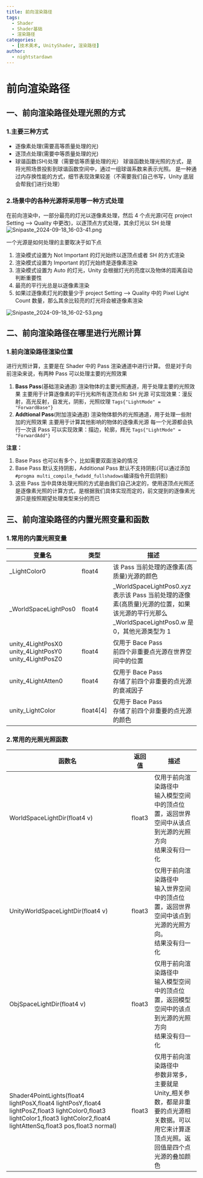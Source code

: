 ```yaml
---
title: 前向渲染路径
tags:
  - Shader
  - Shader基础
  - 渲染路径
categories:
  - [技术美术, UnityShader, 渲染路径]
author:
  - nightstardawn
---
```


# 前向渲染路径

## 一、前向渲染路径处理光照的方式

### 1.主要三种方式

- 逐像素处理(需要高等质量处理的光)
- 逐顶点处理(需要中等质量处理的光)
- 球谐函数(SH)处理（需要低等质量处理的光）
  球谐函数处理光照的方式，是将光照场景投影到球谐函数空间中，通过一组球谐系数来表示光照。
  是一种通过内存换性能的方式，细节表现效果较差（不需要我们自己书写，Unity 底层会帮我们进行处理）

### 2.场景中的各种光源将采用哪一种方式处理

在前向渲染中，一部分最亮的灯光以逐像素处理，然后 4 个点光源(可在 project Setting --> Quality 中更改)，以逐顶点方式处理，其余灯光以 SH 处理
![Snipaste_2024-09-18_16-03-41.png](https://s2.loli.net/2024/09/18/FZUYNSOGEvM1ftm.png)

一个光源是如何处理的主要取决于如下点

1. 渲染模式设置为 Not Important 的灯光始终以逐顶点或者 SH 的方式渲染
2. 渲染模式设置为 Important 的灯光始终是逐像素渲染
3. 渲染模式设置为 Auto 的灯光，Unity 会根据灯光的亮度以及物体的距离自动判断重要性
4. 最亮的平行光总是以逐像素渲染
5. 如果过逐像素灯光的数量少于 project Setting --> Quality 中的 Pixel Light Count 数量，那么其余比较亮的灯光将会被逐像素渲染

![Snipaste_2024-09-18_16-02-53.png](https://s2.loli.net/2024/09/18/oaFmbCehHj4JUYw.png)

## 二、前向渲染路径在哪里进行光照计算

### 1.前向渲染路径渲染位置

进行光照计算，主要是在 Shader 中的 Pass 渲染通道中进行计算。
但是对于向前渲染来说，有两种 Pass 可以处理主要的光照效果

1. **Bass Pass**(基础渲染通道)
   渲染物体的主要光照通道，用于处理主要的光照效果
   主要用于计算逐像素的平行光和所有逐顶点和 SH 光源
   可实现效果：漫反射，高光反射，自发光，阴影，光照纹理
   `Tags{"LightMode" = "ForwardBase"}`
2. **Addtional Pass**(附加渲染通道)
   渲染物体额外的光照通道，用于处理一些附加的光照效果
   主要用于计算其他影响的物体的逐像素光源
   每一个光源都会执行一次该 Pass
   可以实现效果：描边，轮廓，辉光
   `Tags{"LightMode" = "ForwardAdd"}`

**注意：**

1. Base Pass 也可以有多个，比如需要双面渲染的情况
2. Base Pass 默认支持阴影，Additional Pass 默认不支持阴影(可以通过添加`#progma multi_compile_fwdadd_fullshadows`编译指令开启阴影)
3. 这些 Pass 当中具体处理光照的方式是由我们自己决定的，使用逐顶点光照还是逐像素光照的计算方式，是根据我们具体实现而定的，前文提到的逐像素光源只是按照期望处理类型来分的而已

## 三、前向渲染路径的内置光照变量和函数

### 1.常用的内置光照变量

| 变量名                                                      | 类型      | 描述                                                                                                                                           |
| ----------------------------------------------------------- | --------- | ---------------------------------------------------------------------------------------------------------------------------------------------- |
| \_LightColor0                                               | float4    | 该 Pass 当前处理的逐像素(高质量)光源的颜色                                                                                                     |
| \_WorldSpaceLightPos0                                       | float4    | \_WorldSpaceLightPos0.xyz 表示该 Pass 当前处理的逐像素(高质量)光源的位置，如果该光源的平行光那么\_WorldSpaceLightPos0.w 是 0，其他光源类型为 1 |
| unity_4LightPosX0<br>unity_4LightPosY0<br>unity_4LightPosZ0 | float4    | 仅用于 Bace Pass<br>前四个非重要点光源在世界空间中的位置                                                                                       |
| unity_4LightAtten0                                          | float4    | 仅用于 Bace Pass<br>存储了前四个非重要的点光源的衰减因子                                                                                       |
| unity_LightColor                                            | float4[4] | 仅用于 Bace Pass<br>存储了前四个非重要的点光源的颜色                                                                                           |

### 2.常用的光照光照函数

| 函数名                                                                                                                                                                       | 返回值 | 描述                                                                                                                                             |
| ---------------------------------------------------------------------------------------------------------------------------------------------------------------------------- | ------ | ------------------------------------------------------------------------------------------------------------------------------------------------ |
| WorldSpaceLightDir(float4 v)                                                                                                                                                 | float3 | 仅用于前向渲染路径中<br>输入模型空间中的顶点位置，返回世界空间中从该点到光源的光照方向<br>结果没有归一化                                         |
| UnityWorldSpaceLightDir(float4 v)                                                                                                                                            | float3 | 仅用于前向渲染路径中<br>输入世界空间中的顶点位置，返回世界空间中该点到光源的光照方向。<br>结果没有归一化                                         |
| ObjSpaceLightDir(float4 v)                                                                                                                                                   | float3 | 仅用于前向渲染路径中<br>输入模型空间中的顶点位置，返回模型空间中的该点到光源的光照方向<br>结果没有归一化                                         |
| Shader4PointLights(float4 lightPosX,float4 lightPosY,float4 lightPosZ,float3 lightColor0,float3 lightColor1,float3 lightColor2,float4 lightAttenSq,float3 pos,float3 normal) | float3 | 仅用于前向渲染路径中<br>参数非常多，主要就是 Unity\_相关参数，都是非重要的点光源相关数据。可以用它来计算逐顶点光照。返回值是四个点光源的叠加颜色 |
